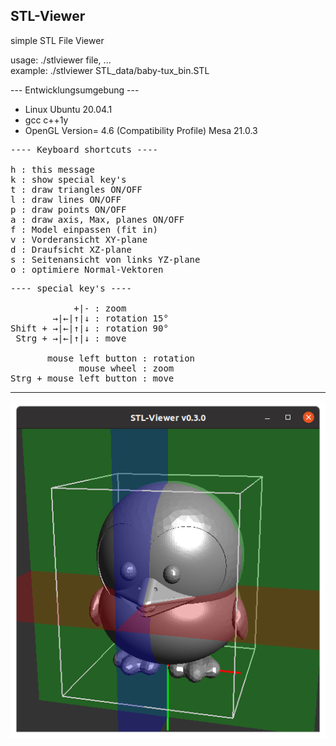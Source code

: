 ## STL-Viewer
simple STL File Viewer
<p>usage: ./stlviewer  file, ...<br>
example: ./stlviewer  STL_data/baby-tux_bin.STL</p>
--- Entwicklungsumgebung ---

- Linux Ubuntu 20.04.1
- gcc c++1y
- OpenGL Version= 4.6 (Compatibility Profile) Mesa 21.0.3

<pre>
---- Keyboard shortcuts ----

h : this message
k : show special key's
t : draw triangles ON/OFF
l : draw lines ON/OFF
p : draw points ON/OFF
a : draw axis, Max, planes ON/OFF
f : Model einpassen (fit in)
v : Vorderansicht XY-plane
d : Draufsicht XZ-plane
s : Seitenansicht von links YZ-plane
o : optimiere Normal-Vektoren
</pre>
<pre>
---- special key's ----

            +|- : zoom
        →|←|↑|↓ : rotation 15°
Shift + →|←|↑|↓ : rotation 90°
 Strg + →|←|↑|↓ : move

       mouse left button : rotation
             mouse wheel : zoom
Strg + mouse left button : move
</pre>
<hr></hr>

![alt](README.png)
